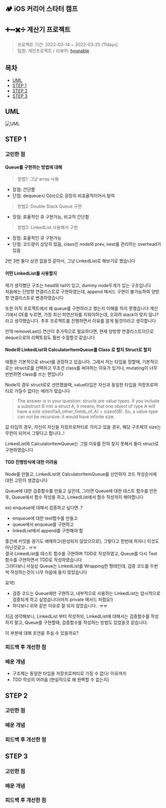 ## 🏕 iOS 커리어 스타터 캠프

## ➕➖✖️➗ 계산기 프로젝트

> 프로젝트 기간: 2022-03-14 ~ 2022-03-25 (11days)  
팀원: 개인프로젝트 / 리뷰어: [hyunable](https://github.com/hyunable)

## 목차
- [UML](#UML)
- [STEP 1](#STEP-1)
- [STEP 2](#STEP-2)
- [STEP 3](#STEP-3)

## UML
![UML](https://i.imgur.com/m9l0ku9.png)

## STEP 1

### 고민한 점

#### Queue를 구현하는 방법에 대해

> 방법1: 그냥 array 사용

- 장점: 간단함
- 단점: dequeue시 O(n)으로 굉장히 비효율적이어서 탈락

> 방법2: Double Stack Queue 구현

- 장점: 효율적인 큐 구현가능, 비교적 간단함

> 방법3: LinkedList 사용해서 구현

- 장점: 효율적인 큐 구현가능
- 단점: 코드량이 상당히 많음, class인 node와 prev, next를 관리하는 overhead가 있음

2번 3번 둘다 상관 없을것 같아서, 그냥 LinkedList로 해보기로 했습니다

#### 어떤 LinkedList를 사용할지

제가 생각했던 구조는 head와 tail이 있고, dummy node두개가 있는 구조입니다  
처음에는 단방향 연결리스트로 구현하였는데, append 매서드 구현이 불가능하여 양방향 연결리스트로 변경하였습니다  

또한 아직 프로젝트에서 왜 queue를 구현하라고 했는지 이해를 하지 못했습니다
계산기에서 CE를 누르면, 가장 최신 피연산자를 지워야하는데, 오히려 stack이 맞지 않나? 라고 생각했습니다. 추후 프로젝트를 진행하면서 이유를 알게 될것이라고 생각합니다

만약 removeLast() 연산이 추가적으로 필요하다면, 현재 양방향 연결리스트이므로 deque으로의 리팩토링도 훨씬 수월할것 같습니다

#### Node와 LinkedList와 CalculatorItemQueue를 Class 로 할지 Struct로 할지

애플은 기본적으로 struct를 권장하고 있습니다. 그래서 저는 타입을 정할때, 기본적으로는 struct로를 선택하고 무조건 class를 써야하는 이유가 있거나, mutating이 너무 빈번하면 class를 쓰는 편입니다

Node의 경우 struct로로 선언했을때, value타입은 자신과 동일한 타입을 저장프로퍼티로 가질수 없다는 에러가 떴습니다

> The answer is in your question: structs are value types. If you include a substruct B into a struct A, it means, that one object of type A will have a size sizeof(all_other_fields_of_A) + sizeof(B). So, a value type can not be recursive: it would have infinite size.

값 타입의 경우, 자신이 자신을 저장프로퍼티로 가지고 있을 경우, 해당 구조체의 size는 무한이 되어서 그렇다고 합니다..!

LinkedList와 CalculatorItemQueue는 그럴 이유를 전혀 찾지 못해서 둘다 struct로 구현하였습니다

#### TDD 진행방식에 대한 어려움

Node를 만들고, LinkedList와 CalculatorItemQueue를 선언하자 코드 작성순서에 대한 고민이 생겼습니다

Queue에 대한 검증함수를 만들고 싶은데, 그러면 Queue에 대한 테스트 함수를 만든후, Queue에서 함수 작성을 하고, LinkedList에서 함수 작성까지 해야합니다

ex) enqueue에 대해서 검증하고 싶다면..?
- enqueue에 대한 test함수를 만들고
- queue에서 enqueue를 구현하고
- linkedList에서 append를 구현해야 함

중간에 커밋을 끊기도 애매하고(완성되지 않았으므로), 그렇다고 한번에 하자니 이것도 아닌것같고.. ㅠㅠ  
결국 LinkedList를 테스트 함수를 구현하며 TDD로 작성하였고, Queue를 다시 Test 함수를 구현하면서 TDD로 작성하였습니다  
그러다보니 사실상 Queue는 LinkedList를 Wrapping한 형태인데, 검증 코드를 두번씩 작성하는것이 너무 마음에 들지 않았습니다  

요약)
- 검증 코드는 Queue에만 구현하고, 내부적으로 사용하는 LinkedList는 암시적으로 검증되게 하고 싶었습니다(마치 private 매서드 처럼요!)
- 하다보니 위와 같은 이유로 잘 되지 않았습니다.. ㅠㅠ

지금 생각해보니, LinkedList 부터 작성하되, LinkedList에 대해서는 검증함수를 작성하지 말고, Queue를 구현할때, 검증함수를 작성하는 방법도 있었을것 같습니다.

이 부분에 대해 조언을 주실 수 있을까요?

### 피드백 후 개선한 점

### 배운 개념

- 구조체는 동일한 타입을 저장프로퍼티로 가질 수 없다/ 이유까지
- TDD 작성의 어려움 (현실적으로 왜 완벽할 수 없는지)

## STEP 2

### 고민한 점
### 배운 개념
### 피드백 후 개선한 점

## STEP 3

### 고민한 점
### 배운 개념
### 피드백 후 개선한 점
